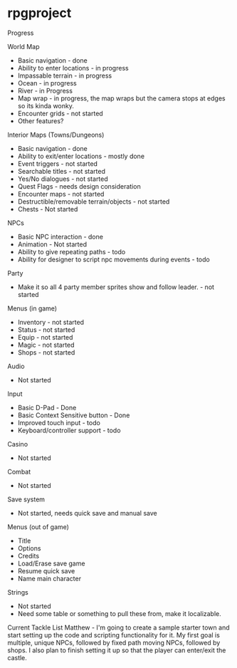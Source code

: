 rpgproject
==========

Progress

World Map
* Basic navigation - done
* Ability to enter locations - in progress
* Impassable terrain - in progress
* Ocean - in progress
* River - in Progress
* Map wrap - in progress, the map wraps but the camera stops at edges so its kinda wonky.
* Encounter grids - not started
* Other features?

Interior Maps (Towns/Dungeons)
* Basic navigation - done
* Ability to exit/enter locations - mostly done
* Event triggers - not started
* Searchable titles - not started
* Yes/No dialogues - not started
* Quest Flags - needs design consideration
* Encounter maps - not started
* Destructible/removable terrain/objects - not started
* Chests - Not started

NPCs
* Basic NPC interaction - done
* Animation - Not started
* Ability to give repeating paths - todo
* Ability for designer to script npc movements during events - todo 

Party
* Make it so all 4 party member sprites show and follow leader. - not started

Menus (in game)
* Inventory - not started
* Status - not started
* Equip - not started
* Magic - not started
* Shops - not started

Audio
* Not started

Input
* Basic D-Pad - Done
* Basic Context Sensitive button - Done
* Improved touch input - todo
* Keyboard/controller support - todo

Casino
* Not started

Combat
* Not started

Save system
* Not started, needs quick save and manual save

Menus (out of game)
* Title
* Options
* Credits
* Load/Erase save game
* Resume quick save
* Name main character

Strings
* Not started
* Need some table or something to pull these from, make it localizable.

Current Tackle List
Matthew - I'm going to create a sample starter town and start setting up the code and scripting functionality for it. My first goal is multiple, unique NPCs, followed by fixed path moving NPCs, followed by shops. I also plan to finish setting it up so that the player can enter/exit the castle.
